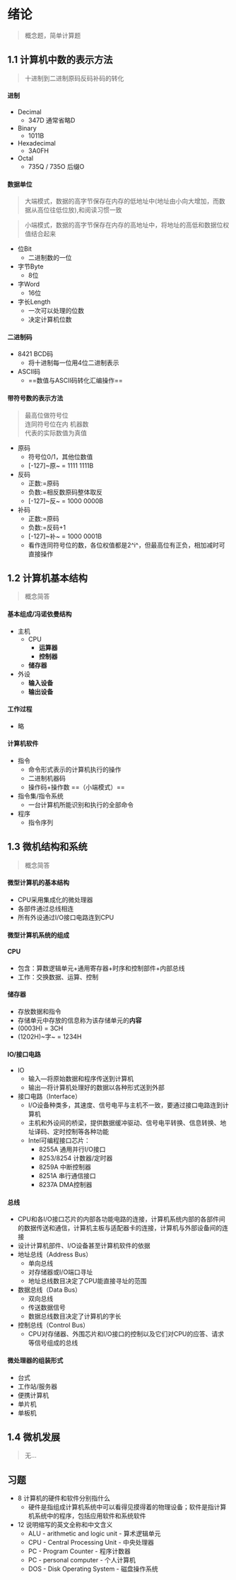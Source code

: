# 绪论
> 概念题，简单计算题

## 1.1 计算机中数的表示方法
> 十进制到二进制原码反码补码的转化

#### 进制
- Decimal 
    - 347D 通常省略D
- Binary
    - 1011B
- Hexadecimal
    - 3A0FH
- Octal
    - 735Q / 735O 后缀O

#### 数据单位
> 大端模式，数据的高字节保存在内存的低地址中(地址由小向大增加，而数据从高位往低位放),和阅读习惯一致

> 小端模式，数据的高字节保存在内存的高地址中，将地址的高低和数据位权值结合起来

- 位Bit
    - 二进制数的一位
- 字节Byte
    - 8位
- 字Word
    - 16位
- 字长Length
    - 一次可以处理的位数
    - 决定计算机位数

#### 二进制码
- 8421 BCD码
    - 将十进制每一位用4位二进制表示
- ASCII码
    - ==数值与ASCII码转化汇编操作==

#### 带符号数的表示方法
> 最高位做符号位  
> 连同符号位在内 机器数  
> 代表的实际数值为真值

- 原码
    - 符号位0/1，其他位数值
    - [-127]~原~ = 1111 1111B
- 反码
    - 正数:=原码
    - 负数:=相反数原码整体取反
    - [-127]~反~ = 1000 0000B
- 补码
    - 正数:=原码
    - 负数:=反码+1
    - [-127]~补~ = 1000 0001B
    - 看作连同符号位的数，各位权值都是2^i^，但最高位有正负，相加减时可直接操作

## 1.2 计算机基本结构
> 概念简答

#### 基本组成/冯诺依曼结构
- 主机
    - CPU
        - **运算器**
        - **控制器**
    - **储存器**
- 外设
    - **输入设备**
    - **输出设备**

#### 工作过程
- 略

#### 计算机软件
- 指令
    - 命令形式表示的计算机执行的操作
    - 二进制机器码
    - 操作码+操作数 ==（小端模式）==
- 指令集/指令系统
    - 一台计算机所能识别和执行的全部命令
- 程序
    - 指令序列

## 1.3 微机结构和系统
> 概念简答

#### 微型计算机的基本结构
- CPU采用集成化的微处理器
- 各部件通过总线相连
- 所有外设通过I/O接口电路连到CPU

#### 微型计算机系统的组成
#### CPU
- 包含：算数逻辑单元+通用寄存器+时序和控制部件+内部总线
- 工作：交换数据、运算、控制

#### 储存器
- 存放数据和指令
- 存储单元中存放的信息称为该存储单元的**内容**
- (0003H) = 3CH
- (1202H)~字~ = 1234H

#### IO/接口电路
- IO
    - 输入—将原始数据和程序传送到计算机
    - 输出—将计算机处理好的数据以各种形式送到外部
- 接口电路（Interface）
    - I/O设备种类多，其速度、信号电平与主机不一致，要通过接口电路连到计算机
    - 主机和外设间的桥梁，提供数据缓冲驱动、信号电平转换、信息转换、地址译码、定时控制等各种功能
    - Intel可编程接口芯片：
        - 8255A 通用并行I/O接口
        - 8253/8254 计数器/定时器
        - 8259A 中断控制器
        - 8251A 串行通信接口
        - 8237A  DMA控制器

#### 总线
- CPU和各I/O接口芯片的内部各功能电路的连接，计算机系统内部的各部件间的数据传送和通信，计算机主板与适配器卡的连接，计算机与外部设备间的连接
- 设计计算机部件、I/O设备甚至计算机软件的依据
- 地址总线（Address Bus）
    - 单向总线
    - 对存储器或I/O端口寻址
    - 地址总线数目决定了CPU能直接寻址的范围
- 数据总线（Data Bus）
    - 双向总线
    - 传送数据信号
    - 数据总线数目决定了计算机的字长
- 控制总线（Control Bus）
    - CPU对存储器、外围芯片和I/O接口的控制以及它们对CPU的应答、请求等信号组成的总线

#### 微处理器的组装形式
- 台式
- 工作站/服务器
- 便携计算机
- 单片机
- 单板机

## 1.4 微机发展
> 无…

## 习题
- 8 计算机的硬件和软件分别指什么
    - 硬件是指组成计算机系统中可以看得见摸得着的物理设备；软件是指计算机系统中的程序，包括应用软件和系统软件
- 12 说明缩写的英文全称和中文含义
    - ALU - arithmetic and logic unit - 算术逻辑单元
    - CPU - Central Processing Unit - 中央处理器
    - PC - Program Counter -  程序计数器
    - PC - personal computer - 个人计算机
    - DOS - Disk Operating System - 磁盘操作系统